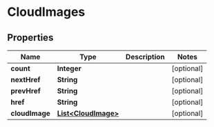 
# CloudImages

## Properties
Name | Type | Description | Notes
------------ | ------------- | ------------- | -------------
**count** | **Integer** |  |  [optional]
**nextHref** | **String** |  |  [optional]
**prevHref** | **String** |  |  [optional]
**href** | **String** |  |  [optional]
**cloudImage** | [**List&lt;CloudImage&gt;**](CloudImage.md) |  |  [optional]



